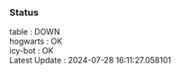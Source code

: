 ### Status


table : DOWN  
hogwarts : OK  
icy-bot : OK  
Latest Update : 2024-07-28 16:11:27.058101
